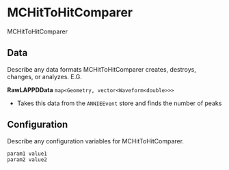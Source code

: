 # MCHitToHitComparer

MCHitToHitComparer

## Data

Describe any data formats MCHitToHitComparer creates, destroys, changes, or analyzes. E.G.

**RawLAPPDData** `map<Geometry, vector<Waveform<double>>>`
* Takes this data from the `ANNIEEvent` store and finds the number of peaks


## Configuration

Describe any configuration variables for MCHitToHitComparer.

```
param1 value1
param2 value2
```

